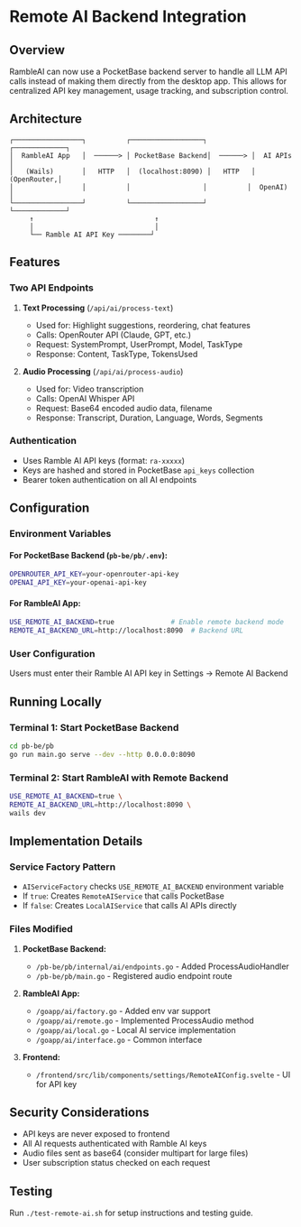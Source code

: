 # Remote AI Backend Integration

## Overview
RambleAI can now use a PocketBase backend server to handle all LLM API calls instead of making them directly from the desktop app. This allows for centralized API key management, usage tracking, and subscription control.

## Architecture

```
┌─────────────────┐          ┌──────────────────┐          ┌─────────────┐
│  RambleAI App   │  ──────> │ PocketBase Backend│  ──────> │  AI APIs    │
│   (Wails)       │   HTTP   │  (localhost:8090) │   HTTP   │ (OpenRouter,│
│                 │          │                  │          │  OpenAI)    │
└─────────────────┘          └──────────────────┘          └─────────────┘
     ↑                              ↑
     │                              │
     └── Ramble AI API Key ────────┘
```

## Features

### Two API Endpoints

1. **Text Processing** (`/api/ai/process-text`)
   - Used for: Highlight suggestions, reordering, chat features
   - Calls: OpenRouter API (Claude, GPT, etc.)
   - Request: SystemPrompt, UserPrompt, Model, TaskType
   - Response: Content, TaskType, TokensUsed

2. **Audio Processing** (`/api/ai/process-audio`)
   - Used for: Video transcription
   - Calls: OpenAI Whisper API
   - Request: Base64 encoded audio data, filename
   - Response: Transcript, Duration, Language, Words, Segments

### Authentication
- Uses Ramble AI API keys (format: `ra-xxxxx`)
- Keys are hashed and stored in PocketBase `api_keys` collection
- Bearer token authentication on all AI endpoints

## Configuration

### Environment Variables

#### For PocketBase Backend (`pb-be/pb/.env`):
```bash
OPENROUTER_API_KEY=your-openrouter-api-key
OPENAI_API_KEY=your-openai-api-key
```

#### For RambleAI App:
```bash
USE_REMOTE_AI_BACKEND=true              # Enable remote backend mode
REMOTE_AI_BACKEND_URL=http://localhost:8090  # Backend URL
```

### User Configuration
Users must enter their Ramble AI API key in Settings → Remote AI Backend

## Running Locally

### Terminal 1: Start PocketBase Backend
```bash
cd pb-be/pb
go run main.go serve --dev --http 0.0.0.0:8090
```

### Terminal 2: Start RambleAI with Remote Backend
```bash
USE_REMOTE_AI_BACKEND=true \
REMOTE_AI_BACKEND_URL=http://localhost:8090 \
wails dev
```

## Implementation Details

### Service Factory Pattern
- `AIServiceFactory` checks `USE_REMOTE_AI_BACKEND` environment variable
- If `true`: Creates `RemoteAIService` that calls PocketBase
- If `false`: Creates `LocalAIService` that calls AI APIs directly

### Files Modified
1. **PocketBase Backend:**
   - `/pb-be/pb/internal/ai/endpoints.go` - Added ProcessAudioHandler
   - `/pb-be/pb/main.go` - Registered audio endpoint route

2. **RambleAI App:**
   - `/goapp/ai/factory.go` - Added env var support
   - `/goapp/ai/remote.go` - Implemented ProcessAudio method
   - `/goapp/ai/local.go` - Local AI service implementation
   - `/goapp/ai/interface.go` - Common interface

3. **Frontend:**
   - `/frontend/src/lib/components/settings/RemoteAIConfig.svelte` - UI for API key

## Security Considerations
- API keys are never exposed to frontend
- All AI requests authenticated with Ramble AI keys
- Audio files sent as base64 (consider multipart for large files)
- User subscription status checked on each request

## Testing
Run `./test-remote-ai.sh` for setup instructions and testing guide.